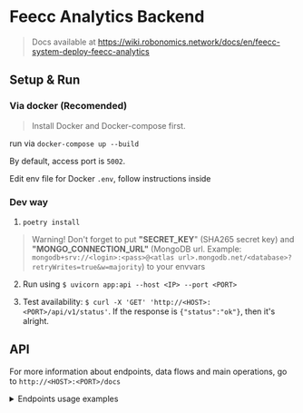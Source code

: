 # Feecc Analytics Backend

> Docs available at https://wiki.robonomics.network/docs/en/feecc-system-deploy-feecc-analytics

## Setup & Run

### Via docker (Recomended)

>Install Docker and Docker-compose first.

run via `docker-compose up --build`

By default, access port is `5002`.

Edit env file for Docker `.env`, follow instructions inside

### Dev way

1) ```poetry install```

> Warning! Don't forget to put **"SECRET_KEY**" (SHA265 secret key) and **"MONGO_CONNECTION_URL"** (MongoDB url. Example: `mongodb+srv://<login>:<pass>@<atlas url>.mongodb.net/<database>?retryWrites=true&w=majority`) to your envvars

2) Run using `$ uvicorn app:api --host <IP> --port <PORT>` 

3) Test availability: `$ curl -X 'GET' 'http://<HOST>:<PORT>/api/v1/status'`. If the response is `{"status":"ok"}`, then it's alright.


## API

For more information about endpoints, data flows and main operations, go to `http://<HOST>:<PORT>/docs`

<details>
<summary>Endpoints usage examples</summary>

<br>

### Security

- /token

    POST: Log in to get auth bearer token. Request body: `{"username": string, "password": string}`

    Example: Returns `{"access_token": "string", "token_type": "string"}` if auth was successfull, `{"detail": "Incorrect username or password" or "validation error"}` otherwise.

### User management

- /api/v1/users/me

    GET: Information about user, using bearer token 

    Example: `{"username":"username", "is_admin": false}`

### Database wrapper

> You need to log in and get a Bearer token to make API requests. 

- /api/v1/employees

    GET: List of all employees and their overall count. 
    
    > Query params: If you want to get first 20 employees, make GET /api/v1/employees?start=0&limit=20. Start (*0* by default), Limit (*None* by default). To get all employees use GET /api/v1/employees without any params. 

    > Note: "count" field does not depend on requested data

    Example: `{"count": 1, "data": [{"rfid_card_id": "123", "name": "My Name", "position": "Engineer"}]}`

- /api/v1/employees/<rfid_card_id:string>

    GET: Information about concrete employee by his rfid_card_id

    Example: GET on /api/v1/employees/**123** returns `{"rfid_card_id": "123", "name": "My Name", "position": "Engineer"}`

- /api/v1/passports

    GET: List of all passports and their overall count.

    > Query params: If you want to get first 20 passports, make GET /api/v1/passports?start=0&limit=20. Start (*0* by default), Limit (*None* by default). To get all passports use GET /api/v1/passports without any params. 

    > Note: "count" field does not depend on requested data

    Example: `{"count": 1, "data": [{"model": "cryptoanalyzer", "uuid": "zxcqwer123","internal_id": "1","passport_short_url": "example.com","is_in_db": true}]}`

- /api/v1/passports/<internal_id:string>

    GET: Information about passport by its internal_id

    Example: GET on /api/v1/passports/**1** returns `{"model": "cryptoanalyzer", "uuid": "zxcqwer123","internal_id": "1","passport_short_url": "example.com","is_in_db": true}`

- /api/v1/stages

    GET: List of all stages and their overall count.

    > Query params: If you want to get first 20 passports, make GET /api/v1/stages?start=0&limit=20. Start (*0* by default), Limit (*None* by default). To get all stages use GET /api/v1/stages without any params. 

    > Note: "count" field does not depend on requested data

    Example: `{"count": 1, "data": [{"name": "stage","employee_name": "hashed_employee","parent_unit_uuid": "kldsjl1","session_start_time": "03-09-2021 17:04:05","session_end_time": "03-09-2021 17:04:07","video_hashes":["some_ipfs_hashes"],"additional_info": {}, "id": "zxc1", "is_in_db": true,"creation_time": "2021-09-03T14:04:05.360000"}]}`

- /api/v1/stages/<stage_id:string>

    GET: Information about passport by its stage_id

    Example: GET on /api/v1/stages/zxc1 returns `{"name": "stage","employee_name": "hashed_employee","parent_unit_uuid": "kldsjl1","session_start_time": "03-09-2021 17:04:05","session_end_time": "03-09-2021 17:04:07","video_hashes":["some_ipfs_hashes"],"additional_info": {}, "id": "zxc1", "is_in_db": true,"creation_time": "2021-09-03T14:04:05.360000"}`
</details>

